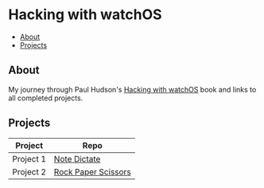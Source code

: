 # Hacking with watchOS

- [About](#about)
- [Projects](#projects)

## About

My journey through Paul Hudson's [Hacking with watchOS][hacking-with-watchos] book and links to all completed projects.

[hacking-with-watchos]: https://www.hackingwithswift.com/store/hacking-with-watchos

## Projects

| Project                     | Repo                                             |
|-----------------------------|--------------------------------------------------|
| Project 1                   | [Note Dictate][project-1]                        |
| Project 2                   | [Rock Paper Scissors][project-2]                 |


[project-1]: https://github.com/neurothrone/note-dictate
[project-2]: https://github.com/neurothrone/rock-paper-scissors-watch
